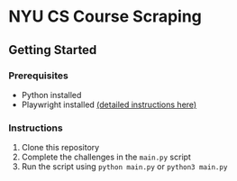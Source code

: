 # NYU CS Course Scraping

## Getting Started

### Prerequisites
- Python installed
- Playwright installed [(detailed instructions here)](https://playwright.dev/python/docs/library)

### Instructions

1. Clone this repository
1. Complete the challenges in the `main.py` script
1. Run the script using `python main.py` or `python3 main.py`
